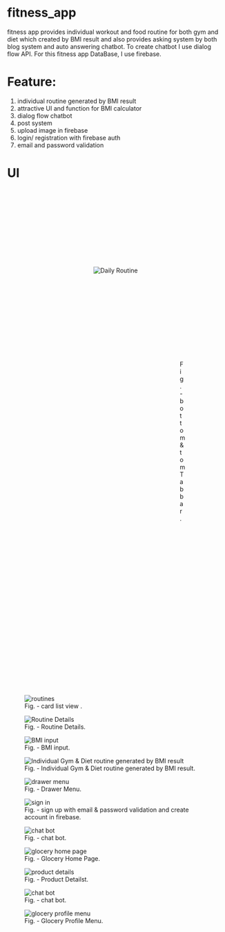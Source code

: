 # fitness_app
 fitness app provides individual workout and food routine for both gym and diet which created by BMI result and also provides asking system by both blog system and auto answering chatbot. To create chatbot I use dialog flow API. For this fitness app DataBase, I use firebase.
 
# Feature:
 1. individual routine generated by BMI result
 2. attractive UI and function for BMI calculator
 3. dialog flow chatbot
 4. post system
 5. upload image in firebase
 6. login/ registration with firebase auth
 7. email and password validation
 
# UI

<figure style="margin:100px;padding:100px">
<img src="https://github.com/sohedul/fitness_app/blob/master/ui_preview/bottomTab.gif" alt="Daily Routine">
<figcaption style="margin:100px;padding:100px">Fig. - bottom & tom Tab bar.</figcaption>
</figure>
<div height="5px"> </div>
 

<figure>
<img src="https://github.com/sohedul/fitness_app/blob/master/ui_preview/diet.gif" alt="routines">
<figcaption>Fig. - card list view .</figcaption>
</figure>
<div height="5px"> </div>
<figure>
<img src="https://github.com/sohedul/fitness_app/blob/master/ui_preview/dietDetails.gif" alt="Routine Details">
<figcaption>Fig. - Routine Details.</figcaption>
</figure>

<figure>
<img src="https://github.com/sohedul/fitness_app/blob/master/ui_preview/bmiInput.gif" alt="BMI input">
<figcaption>Fig. - BMI input.</figcaption>
</figure>

<figure>
<img src="https://github.com/sohedul/fitness_app/blob/master/ui_preview/bmiCategory.gif" alt="Individual Gym & Diet routine generated by BMI result">
<figcaption>Fig. - Individual Gym & Diet routine generated by BMI result.</figcaption>
</figure>

<figure>
<img src="https://github.com/sohedul/fitness_app/blob/master/ui_preview/signup.gif" alt="drawer menu">
<figcaption>Fig. - Drawer Menu.</figcaption>
</figure>

<figure>
<img src="https://github.com/sohedul/fitness_app/blob/master/ui_preview/post.gif" alt="sign in">
<figcaption>Fig. - sign up with email & password validation and create account in firebase.</figcaption>
</figure>

<figure>
<img src="https://github.com/sohedul/fitness_app/blob/master/ui_preview/bot.gif" alt="chat bot">
<figcaption>Fig. - chat bot.</figcaption>
</figure>


<figure>
<img src="https://github.com/sohedul/fitness_app/blob/master/ui_preview/gloceryChart.gif" alt="glocery home page">
<figcaption>Fig. - Glocery Home Page.</figcaption>
</figure>

<figure>
<img src="https://github.com/sohedul/fitness_app/blob/master/ui_preview/gloceryDetails.gif" alt="product details">
<figcaption>Fig. - Product Detailst.</figcaption>
</figure>

<figure>
<img src="https://github.com/sohedul/fitness_app/blob/master/ui_preview/bot.gif" alt="chat bot">
<figcaption>Fig. - chat bot.</figcaption>
</figure>

<figure>
<img src="https://github.com/sohedul/fitness_app/blob/master/ui_preview/gloceryWishList.gif" alt="glocery profile menu">
<figcaption>Fig. - Glocery Profile Menu.</figcaption>
</figure>


